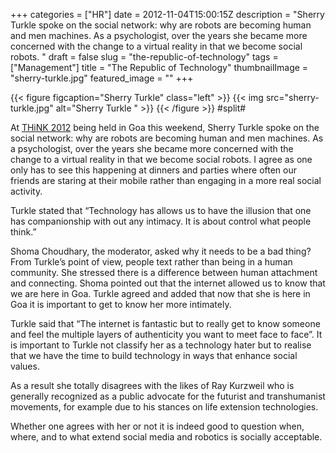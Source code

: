 +++
categories = ["HR"]
date = 2012-11-04T15:00:15Z
description = "Sherry Turkle spoke on the social network: why are robots are becoming human and men machines. As a psychologist, over the years she became more concerned with the change to a virtual reality in that we become social robots. "
draft = false
slug = "the-republic-of-technology"
tags = ["Management"]
title = "The Republic of Technology"
thumbnailImage = "sherry-turkle.jpg"
featured_image = ""
+++

{{< figure figcaption="Sherry Turkle" class="left" >}}
	{{< img src="sherry-turkle.jpg"   alt="Sherry Turkle " >}}
{{< /figure >}}
#split#

At [THiNK 2012](http://thinkworks.in "THiNK 2012") being held in Goa this weekend, Sherry Turkle spoke on the social network: why are robots are becoming human and men machines. As a psychologist, over the years she became more concerned with the change to a virtual reality in that we become social robots. I agree as one only has to see this happening at dinners and parties where often our friends are staring at their mobile rather than engaging in a more real social activity.

Turkle stated that “Technology has allows us to have the illusion that one has companionship with out any intimacy. It is about control what people think.”

Shoma Choudhary, the moderator, asked why it needs to be a bad thing? From Turkle’s point of view, people text rather than being in a human community. She stressed there is a difference between human attachment and connecting. Shoma pointed out that the internet allowed us to know that we are here in Goa. Turkle agreed and added that now that she is here in Goa it is important to get to know her more intimately.

Turkle said that “The internet is fantastic but to really get to know someone and feel the multiple layers of authenticity you want to meet face to face”. It is important to Turkle not classify her as a technology hater but to realise that we have the time to build technology in ways that enhance social values.

As a result she totally disagrees with the likes of Ray Kurzweil who is generally recognized as a public advocate for the futurist and transhumanist movements, for example due to his stances on life extension technologies.

Whether one agrees with her or not it is indeed good to question when, where, and to what extend social media and robotics is socially acceptable.

